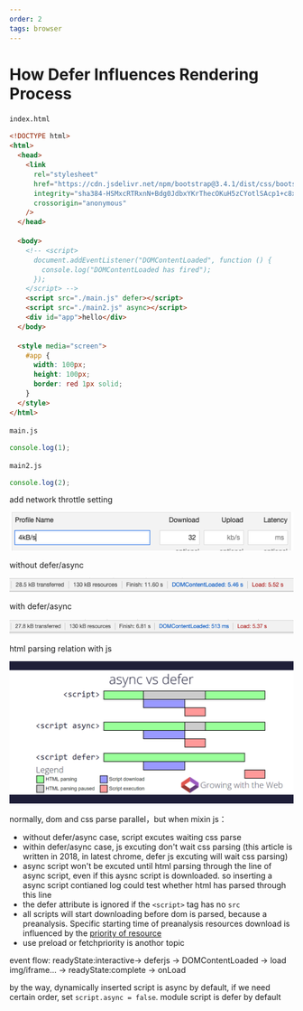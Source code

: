 ```yaml
---
order: 2
tags: browser
---
```


# How Defer Influences Rendering Process

`index.html`

```html
<!DOCTYPE html>
<html>
  <head>
    <link
      rel="stylesheet"
      href="https://cdn.jsdelivr.net/npm/bootstrap@3.4.1/dist/css/bootstrap.min.css"
      integrity="sha384-HSMxcRTRxnN+Bdg0JdbxYKrThecOKuH5zCYotlSAcp1+c8xmyTe9GYg1l9a69psu"
      crossorigin="anonymous"
    />
  </head>

  <body>
    <!-- <script>
      document.addEventListener("DOMContentLoaded", function () {
        console.log("DOMContentLoaded has fired");
      });
    </script> -->
    <script src="./main.js" defer></script>
    <script src="./main2.js" async></script>
    <div id="app">hello</div>
  </body>

  <style media="screen">
    #app {
      width: 100px;
      height: 100px;
      border: red 1px solid;
    }
  </style>
</html>
```

`main.js`

```js
console.log(1);
```

`main2.js`

```js
console.log(2);
```

add network throttle setting

![image](../assets/images/2018-2-1.png)

without defer/async

![image](../assets/images/2018-2-2.png)

with defer/async

![image](../assets/images/2018-2-3.png)

html parsing relation with js

![image](../assets/images/2018-2-4.png)

normally, dom and css parse parallel，but when mixin js：

- without defer/async case, script excutes waiting css parse
- within defer/async case, js excuting don't wait css parsing (this article is written in 2018, in latest chrome, defer js excuting will wait css parsing)
- async script won't be excuted until html parsing through the line of async script, even if this aysnc script is downloaded. so inserting a async script contianed log could test whether html has parsed through this line
- the defer attribute is ignored if the `<script>` tag has no `src`
- all scripts will start downloading before dom is parsed, because a preanalysis. Specific starting time of preanalysis resources download is influenced by the [priority of resource](https://docs.google.com/document/d/1bCDuq9H1ih9iNjgzyAL0gpwNFiEP4TZS-YLRp_RuMlc/edit?pli=1)
- use preload or fetchpriority is anothor topic

event flow: readyState:interactive-> deferjs -> DOMContentLoaded -> load img/iframe... -> readyState:complete -> onLoad

by the way,
dynamically inserted script is async by default, if we need certain order, set `script.async = false`.
module script is defer by default
